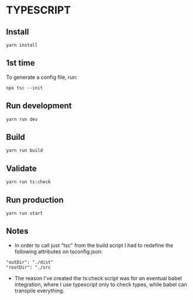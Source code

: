 # TYPESCRIPT

## Install

```
yarn install
```

## 1st time

To generate a config file, run:

```
npx tsc --init
```

## Run development

```
yarn run dev
```

## Build

```
yarn run build
```

## Validate

```
yarn run ts:check
```

## Run production

```
yarn run start
```

## Notes

- In order to call just "tsc" from the build script I had to redefine the
  following attributes on tsconfig.json:

```
"outDir": "./dist"
"rootDir": "./src
```

- The reason I've created the ts:check script was for an eventual babel
  integration, where I use typescript only to check types, while babel can
  transpile everything.
